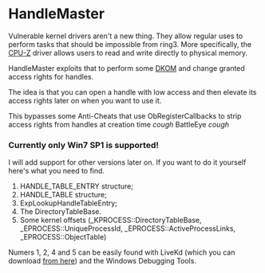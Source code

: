 # HandleMaster

Vulnerable kernel drivers aren't a new thing. They allow regular uses to perform tasks that should be impossible from ring3. More specifically, the [CPU-Z](http://www.cpuid.com/softwares/cpu-z.html) driver allows users to read and write directly to physical memory.

HandleMaster exploits that to perform some [DKOM](https://en.wikipedia.org/wiki/Direct_kernel_object_manipulation) and change granted access rights for handles.

The idea is that you can open a handle with low access and then elevate its access rights later on when you want to use it.

This bypasses some Anti-Cheats that use ObRegisterCallbacks to strip access rights from handles at creation time *cough* BattleEye *cough*

### Currently only Win7 SP1 is supported!

I will add support for other versions later on. If you want to do it yourself here's what you need to find.

1. HANDLE_TABLE_ENTRY structure;
2. HANDLE_TABLE structure;
3. ExpLookupHandleTableEntry;
4. The DirectoryTableBase.
5. Some kernel offsets (_KPROCESS::DirectoryTableBase, _EPROCESS::UniqueProcessId, _EPROCESS::ActiveProcessLinks, _EPROCESS::ObjectTable)

Numers 1, 2, 4 and 5 can be easily found with LiveKd (which you can download [from here](https://technet.microsoft.com/en-us/sysinternals/livekd.aspx)) and the Windows Debugging Tools.




